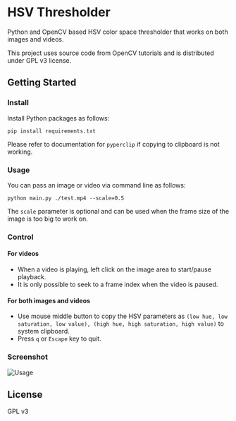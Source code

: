 # HSV Thresholder
Python and OpenCV based HSV color space thresholder that works on both images and videos.

This project uses source code from OpenCV tutorials and is distributed under GPL v3 license.

## Getting Started
### Install
Install Python packages as follows:

`pip install requirements.txt`

Please refer to documentation for `pyperclip` if copying to clipboard is not working.

### Usage
You can pass an image or video via command line as follows:

`python main.py ./test.mp4 --scale=0.5`

The `scale` parameter is optional and can be used when the frame size of the image is too big to work on.


### Control
#### For videos
* When a video is playing, left click on the image area to start/pause playback.
* It is only possible to seek to a frame index when the video is paused.

#### For both images and videos
* Use mouse middle button to copy the HSV parameters as `(low hue, low saturation, low value), (high hue, high saturation, high value)` to system clipboard.
* Press `q` or `Escape` key to quit.

### Screenshot
![Usage](demo/HSVThresholder_usage.gif)

## License
GPL v3